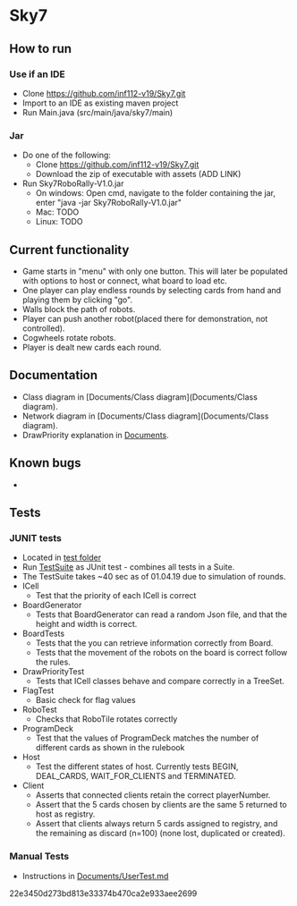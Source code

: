 # Sky7

## How to run
### Use if an IDE
- Clone https://github.com/inf112-v19/Sky7.git
- Import to an IDE as existing maven project
- Run Main.java (src/main/java/sky7/main)

### Jar
- Do one of the following:
	- Clone https://github.com/inf112-v19/Sky7.git
	- Download the zip of executable with assets (ADD LINK)
- Run Sky7RoboRally-V1.0.jar
	- On windows: Open cmd, navigate to the folder containing the jar,
		enter "java -jar Sky7RoboRally-V1.0.jar"
	- Mac: TODO
	- Linux: TODO

## Current functionality
- Game starts in "menu" with only one button. This will later be populated with options to host or connect, what board to load etc.
- One player can play endless rounds by selecting cards from hand and playing them by clicking "go".
- Walls block the path of robots.
- Player can push another robot(placed there for demonstration, not controlled).
- Cogwheels rotate robots.
- Player is dealt new cards each round.

## Documentation
- Class diagram in [Documents/Class diagram](Documents/Class diagram).
- Network diagram in [Documents/Class diagram](Documents/Class diagram).
- DrawPriority explanation in [Documents](Documents).

## Known bugs
- 

## Tests
### JUNIT tests
- Located in [test folder](src/test/java/sky7)
- Run [TestSuite](src/test/java/sky7/TestSuite.java) as JUnit test - combines all tests in a Suite.
- The TestSuite takes ~40 sec as of 01.04.19 due to simulation of rounds.
- ICell
    - Test that the priority of each ICell is correct
- BoardGenerator
    - Tests that BoardGenerator can read a random Json file,
    and that the height and width is correct.
- BoardTests
    - Tests that the you can retrieve information correctly from Board. 
    - Tests that the movement of the robots on the board is correct follow the rules.
- DrawPriorityTest
	- Tests that ICell classes behave and compare correctly in a TreeSet.
- FlagTest
    - Basic check for flag values
- RoboTest
    - Checks that RoboTile rotates correctly
- ProgramDeck
    - Test that the values of ProgramDeck matches the number of different
     cards as shown in the rulebook
- Host
    - Test the different states of host. Currently tests BEGIN, DEAL_CARDS, WAIT_FOR_CLIENTS and TERMINATED.
- Client
	- Asserts that connected clients retain the correct playerNumber.
	- Assert that the 5 cards chosen by clients are the same 5 returned to host as registry.
	- Assert that clients always return 5 cards assigned to registry, 
	and the remaining as discard (n=100) (none lost, duplicated or created).
### Manual Tests
- Instructions in [Documents/UserTest.md](Documents/UserTest.md)

22e3450d273bd813e33374b470ca2e933aee2699
